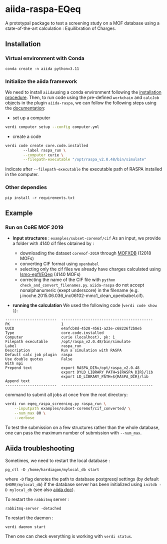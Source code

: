 # aiida-raspa-EQeq

A prototypal package to test a screening study on a MOF database using a state-of-the-art calculation : Equilibration of Charges.

## Installation

### Virtual environment with Conda
```
conda create -n aiida python=3.11
```
### Initialize the aiida framework
We need to install `aiida`using a conda environment following the [installation procedure](https://aiida.readthedocs.io/projects/aiida-core/en/latest/intro/install_conda.html).
Then, to run code using the pre-defined `workchain` and `calcJob` objects in the plugin `aiida-raspa`, we can follow the following steps using the [documentation](https://aiida.readthedocs.io/projects/aiida-core/en/latest/howto/run_codes.html):
- set up a computer
```bash
verdi computer setup --config computer.yml
```
- create a code

```bash
verdi code create core.code.installed
        --label raspa_run \
        --computer curie \
        --filepath-executable "/opt/raspa_v2.0.48/bin/simulate"
```
Indicate after `--filepath-executable` the executable path of RASPA installed in the computer.

### Other dependies 
```
pip install -r requirements.txt
```

## Example

### Run on CoRE MOF 2019
- **Input structures** : `examples/subset-coremof/cif`
    As an input, we provide a folder with 4140 cif files obtained by :
    - downloading the dataset `coremof-2019` through [MOFXDB](https://github.com/snurr-group/mofdb-x-archive/tree/dc8a0295db) (12018 MOFs)
    - converting CIF format using `openbabel`
    - selecting only the cif files we already have charges calculated using [lsmo-epfl/EQeq](https://github.com/lsmo-epfl/EQeq) (4140 MOFs)
    - correcting the name of the CIF file with `python check_and_convert_filenames.py`. `aiida-raspa` do not accept nonalphanumeric (exept underscore) in the filename (e.g. j.inoche.2015.06.036_inc06102-mmc1_clean_openbabel.cif).

- **running the calculation**
We used the following code (`verdi code show 1`):
```
-----------------------  -----------------------------------------
PK                       1
UUID                     e4afcb8d-4528-4561-a23e-c68226f2b8e5
Type                     core.code.installed
Computer                 curie (localhost), pk: 1
Filepath executable      /opt/raspa_v2.0.48/bin/simulate
Label                    raspa_run
Description              Run a simulation with RASPA
Default calc job plugin  raspa
Use double quotes        False
With mpi
Prepend text             export RASPA_DIR=/opt/raspa_v2.0.48
                         export DYLD_LIBRARY_PATH=${RASPA_DIR}/lib
                         export LD_LIBRARY_PATH=${RASPA_DIR}/lib
Append text
-----------------------  -----------------------------------------
```

command to submit all jobs at once from the root directory:
```bash
verdi run eqeq_raspa_screening.py raspa_run \
    --inputpath examples/subset-coremof/cif_converted/ \
    --num_max 80 \
    --verbose 
```
To test the submission on a few structures rather than the whole database, one can pass the maximum number of submission with `--num_max`.

## Aiida troubleshooting

Sometimes, we need to restart the local database :
```
pg_ctl -D /home/hardiagon/mylocal_db start
```
where `-D` flag denotes the path to database postgresql settings (by default `$HOME/mylocal_db`) if the database server has been initialized using `initdb -D mylocal_db` (see also [aiida doc](https://aiida.readthedocs.io/projects/aiida-core/en/latest/intro/install_conda.html#installation-into-conda-environment)).

To restart the `rabbitmq` server :
```
rabbitmq-server -detached
```
To restart the daemon : 
```
verdi daemon start
```
Then one can check everything is working with `verdi status`.